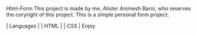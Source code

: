 Html-Form
This project is made by me, Alister Animesh Baroi, who reserves the coryright of this project.
This is a simple personal form project.

| Languages |
| HTML |
| CSS |
Enjoy

